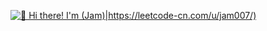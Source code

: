 [<img src="https://user-images.githubusercontent.com/33345911/166094975-f8b6b4db-484c-470d-9463-82dfe59ca2b0.gif" alt="👋 Hi there! I'm (Jam)|https://leetcode-cn.com/u/jam007/)" title="👋 Hi there! I'm (Jam|https://leetcode-cn.com/u/jam007/)"/>](https://leetcode-cn.com/u/jam007/)
